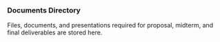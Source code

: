 ### Documents Directory

Files, documents, and presentations required for proposal, midterm, and final deliverables are stored here. 
